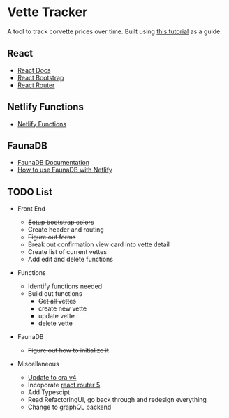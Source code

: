 # Vette Tracker

A tool to track corvette prices over time. Built using [this tutorial](https://www.netlify.com/blog/2018/07/09/building-serverless-crud-apps-with-netlify-functions-faunadb/#2-set-up-faunadb) as a guide.

## React

- [React Docs](https://reactjs.org/)
- [React Bootstrap](https://react-bootstrap.github.io/)
- [React Router](https://reactrouter.com/)

## Netlify Functions

- [Netlify Functions](https://www.netlify.com/products/functions/)

## FaunaDB

- [FaunaDB Documentation](https://docs.fauna.com/fauna/current/start/cloud)
- [How to use FaunaDB with Netlify](https://docs.fauna.com/fauna/current/integrations/netlify.html)

## TODO List

- Front End

  - ~~Setup bootstrap colors~~
  - ~~Create header and routing~~
  - ~~Figure out forms~~
  - Break out confirmation view card into vette detail
  - Create list of current vettes
  - Add edit and delete functions

- Functions

  - Identify functions needed
  - Build out functions
    - ~~Get all vettes~~
    - create new vette
    - update vette
    - delete vette

- FaunaDB

  - ~~Figure out how to initialize it~~

- Miscellaneous
  - [Update to cra v4](https://github.com/facebook/create-react-app/blob/master/CHANGELOG.md)
  - Incoporate [react router 5](https://ui.dev/react-router-v5-philosophy-introduction/)
  - Add Typescipt
  - Read RefactoringUI, go back through and redesign everything
  - Change to graphQL backend
